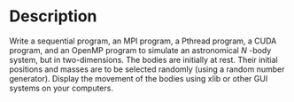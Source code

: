 # Description

Write a sequential program, an MPI program, a Pthread program, a CUDA program, and an OpenMP program  to simulate an astronomical  *N* -body system, but in two-dimensions.  The bodies are initially at rest.  Their initial positions and masses are to be selected randomly (using a random number generator).  Display the movement of the bodies using xlib or other GUI systems on your computers.
